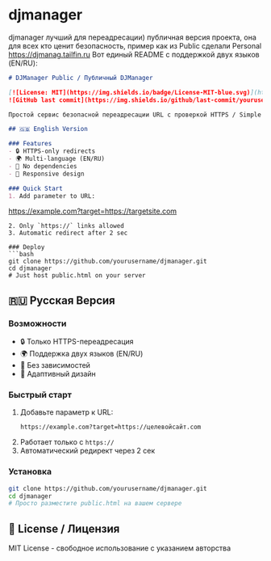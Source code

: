 # djmanager
djmanager лучший для переадресации) публичная версия проекта, она для всех кто ценит безопасность, пример как из Public сделали Personal https://djmanag.tailfin.ru
Вот единый README с поддержкой двух языков (EN/RU):

```markdown
# DJManager Public / Публичный DJManager

[![License: MIT](https://img.shields.io/badge/License-MIT-blue.svg)](https://opensource.org/licenses/MIT)
![GitHub last commit](https://img.shields.io/github/last-commit/yourusername/djmanager)

Простой сервис безопасной переадресации URL с проверкой HTTPS / Simple HTTPS URL redirector service

## 🇬🇧 English Version

### Features
- 🔒 HTTPS-only redirects
- 🌍 Multi-language (EN/RU)
- 🚀 No dependencies
- 📱 Responsive design

### Quick Start
1. Add parameter to URL:
   ```
   https://example.com?target=https://targetsite.com
   ```
2. Only `https://` links allowed
3. Automatic redirect after 2 sec

### Deploy
```bash
git clone https://github.com/yourusername/djmanager.git
cd djmanager
# Just host public.html on your server
```

## 🇷🇺 Русская Версия

### Возможности
- 🔒 Только HTTPS-переадресация
- 🌍 Поддержка двух языков (EN/RU)
- 🚀 Без зависимостей
- 📱 Адаптивный дизайн

### Быстрый старт
1. Добавьте параметр к URL:
   ```
   https://example.com?target=https://целевойсайт.com
   ```
2. Работает только с `https://`
3. Автоматический редирект через 2 сек

### Установка
```bash
git clone https://github.com/yourusername/djmanager.git
cd djmanager
# Просто разместите public.html на вашем сервере
```

## 📜 License / Лицензия
MIT License - свободное использование с указанием авторства
```
